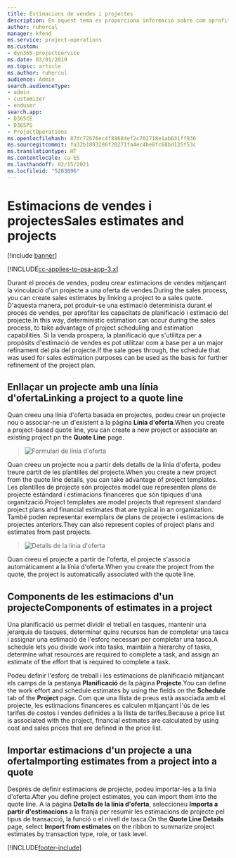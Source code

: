 ```yaml
---
title: Estimacions de vendes i projectes
description: En aquest tema es proporciona informació sobre com aprofitar la planificació i les estimacions del procés de venda.
author: ruhercul
manager: kfend
ms.service: project-operations
ms.custom:
- dyn365-projectservice
ms.date: 03/01/2019
ms.topic: article
ms.author: ruhercul
audience: Admin
search.audienceType:
- admin
- customizer
- enduser
search.app:
- D365CE
- D365PS
- ProjectOperations
ms.openlocfilehash: 87dc72b76ec4f88684ef2c702718e1ab631ff936
ms.sourcegitcommit: fa32b1893286f20271fa4ec4be8fc68bd135f53c
ms.translationtype: HT
ms.contentlocale: ca-ES
ms.lasthandoff: 02/15/2021
ms.locfileid: "5283896"
---
```

# <a name="sales-estimates-and-projects"></a><span data-ttu-id="1b55e-103">Estimacions de vendes i projectes</span><span class="sxs-lookup"><span data-stu-id="1b55e-103">Sales estimates and projects</span></span>

[!include [banner](../includes/psa-now-project-operations.md)]

[!INCLUDE[cc-applies-to-psa-app-3.x](../includes/cc-applies-to-psa-app-3x.md)]

<span data-ttu-id="1b55e-104">Durant el procés de vendes, podeu crear estimacions de vendes mitjançant la vinculació d'un projecte a una oferta de vendes.</span><span class="sxs-lookup"><span data-stu-id="1b55e-104">During the sales process, you can create sales estimates by linking a project to a sales quote.</span></span> <span data-ttu-id="1b55e-105">D'aquesta manera, pot produir-se una estimació determinista durant el procés de vendes, per aprofitar les capacitats de planificació i estimació del projecte.</span><span class="sxs-lookup"><span data-stu-id="1b55e-105">In this way, deterministic estimation can occur during the sales process, to take advantage of project scheduling and estimation capabilities.</span></span> <span data-ttu-id="1b55e-106">Si la venda prospera, la planificació que s'utilitza per a propòsits d'estimació de vendes es pot utilitzar com a base per a un major refinament del pla del projecte.</span><span class="sxs-lookup"><span data-stu-id="1b55e-106">If the sale goes through, the schedule that was used for sales estimation purposes can be used as the basis for further refinement of the project plan.</span></span>

## <a name="linking-a-project-to-a-quote-line"></a><span data-ttu-id="1b55e-107">Enllaçar un projecte amb una línia d'oferta</span><span class="sxs-lookup"><span data-stu-id="1b55e-107">Linking a project to a quote line</span></span>

<span data-ttu-id="1b55e-108">Quan creeu una línia d'oferta basada en projectes, podeu crear un projecte nou o associar-ne un d'existent a la pàgina **Línia d'oferta**.</span><span class="sxs-lookup"><span data-stu-id="1b55e-108">When you create a project-based quote line, you can create a new project or associate an existing project pn the **Quote Line** page.</span></span> 

> ![Formulari de línia d'oferta](media/project-8.png)
 
<span data-ttu-id="1b55e-110">Quan creeu un projecte nou a partir dels detalls de la línia d'oferta, podeu treure partit de les plantilles del projecte.</span><span class="sxs-lookup"><span data-stu-id="1b55e-110">When you create a new project from the quote line details, you can take advantage of project templates.</span></span> <span data-ttu-id="1b55e-111">Les plantilles de projecte són projectes model que representen plans de projecte estàndard i estimacions financeres que són típiques d'una organització.</span><span class="sxs-lookup"><span data-stu-id="1b55e-111">Project templates are model projects that represent standard project plans and financial estimates that are typical in an organization.</span></span> <span data-ttu-id="1b55e-112">També poden representar exemplars de plans de projecte i estimacions de projectes anteriors.</span><span class="sxs-lookup"><span data-stu-id="1b55e-112">They can also represent copies of project plans and estimates from past projects.</span></span>

> ![Detalls de la línia d'oferta](media/project-9.png)
  
<span data-ttu-id="1b55e-114">Quan creeu el projecte a partir de l'oferta, el projecte s'associa automàticament a la línia d'oferta.</span><span class="sxs-lookup"><span data-stu-id="1b55e-114">When you create the project from the quote, the project is automatically associated with the quote line.</span></span>

## <a name="components-of-estimates-in-a-project"></a><span data-ttu-id="1b55e-115">Components de les estimacions d'un projecte</span><span class="sxs-lookup"><span data-stu-id="1b55e-115">Components of estimates in a project</span></span>

<span data-ttu-id="1b55e-116">Una planificació us permet dividir el treball en tasques, mantenir una jerarquia de tasques, determinar quins recursos han de completar una tasca i assignar una estimació de l'esforç necessari per completar una tasca.</span><span class="sxs-lookup"><span data-stu-id="1b55e-116">A schedule lets you divide work into tasks, maintain a hierarchy of tasks, determine what resources are required to complete a task, and assign an estimate of the effort that is required to complete a task.</span></span>

<span data-ttu-id="1b55e-117">Podeu definir l'esforç de treball i les estimacions de planificació mitjançant els camps de la pestanya **Planificació** de la pàgina **Projecte**.</span><span class="sxs-lookup"><span data-stu-id="1b55e-117">You can define the work effort and schedule estimates by using the fields on the **Schedule** tab of the **Project** page.</span></span> <span data-ttu-id="1b55e-118">Com que una llista de preus està associada amb el projecte, les estimacions financeres es calculen mitjançant l'ús de les tarifes de costos i vendes definides a la llista de tarifes.</span><span class="sxs-lookup"><span data-stu-id="1b55e-118">Because a price list is associated with the project, financial estimates are calculated by using cost and sales prices that are defined in the price list.</span></span>

## <a name="importing-estimates-from-a-project-into-a-quote"></a><span data-ttu-id="1b55e-119">Importar estimacions d'un projecte a una oferta</span><span class="sxs-lookup"><span data-stu-id="1b55e-119">Importing estimates from a project into a quote</span></span>

<span data-ttu-id="1b55e-120">Després de definir estimacions de projecte, podeu importar-les a la línia d'oferta.</span><span class="sxs-lookup"><span data-stu-id="1b55e-120">After you define project estimates, you can import them into the quote line.</span></span> <span data-ttu-id="1b55e-121">A la pàgina **Detalls de la línia d'oferta**, seleccioneu **Importa a partir d'estimacions** a la franja per resumir les estimacions de projecte pel tipus de transacció, la funció o el nivell de tasca.</span><span class="sxs-lookup"><span data-stu-id="1b55e-121">On the **Quote Line Details** page, select **Import from estimates** on the ribbon to summarize project estimates by transaction type, role, or task level.</span></span>


[!INCLUDE[footer-include](../includes/footer-banner.md)]